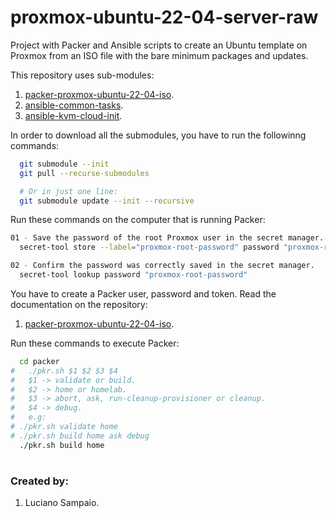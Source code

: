 # proxmox-ubuntu-22-04-server-raw
Project with Packer and Ansible scripts to create an Ubuntu template on Proxmox from an ISO file with the bare minimum packages and updates.

This repository uses sub-modules:<br/>
1. [packer-proxmox-ubuntu-22-04-iso](https://github.com/lsampaioweb/packer-proxmox-ubuntu-22-04-iso "packer-proxmox-ubuntu-22-04-iso").
1. [ansible-common-tasks](https://github.com/lsampaioweb/ansible-common-tasks "ansible-common-tasks").
1. [ansible-kvm-cloud-init](https://github.com/lsampaioweb/ansible-kvm-cloud-init "ansible-kvm-cloud-init").

In order to download all the submodules, you have to run the followinng commands:

```bash
  git submodule --init
  git pull --recurse-submodules

  # Or in just one line:
  git submodule update --init --recursive
```

Run these commands on the computer that is running Packer:

```bash
01 - Save the password of the root Proxmox user in the secret manager.
  secret-tool store --label="proxmox-root-password" password "proxmox-root-password"

02 - Confirm the password was correctly saved in the secret manager.
  secret-tool lookup password "proxmox-root-password"
```

You have to create a Packer user, password and token. Read the documentation on the repository:
  1. [packer-proxmox-ubuntu-22-04-iso](https://github.com/lsampaioweb/packer-proxmox-ubuntu-22-04-iso "packer-proxmox-ubuntu-22-04-iso").

Run these commands to execute Packer:

```bash
  cd packer
#   ./pkr.sh $1 $2 $3 $4
#   $1 -> validate or build.
#   $2 -> home or homelab.
#   $3 -> abort, ask, run-cleanup-provisioner or cleanup.
#   $4 -> debug.
#   e.g:
# ./pkr.sh validate home
# ./pkr.sh build home ask debug
  ./pkr.sh build home
```

#
### Created by:

1. Luciano Sampaio.
